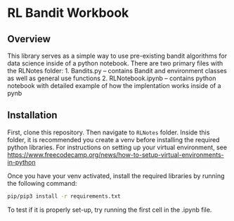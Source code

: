 # RL Bandit Workbook
## Overview
This library serves as a simple way to use pre-existing bandit algorithms for data science inside of a python notebook.
There are two primary files with the RLNotes folder:
    1. Bandits.py – contains Bandit and environment classes as well as general use functions
    2. RLNotebook.ipynb – contains python notebook with detailed example of how the implentation works inside of a pynb

## Installation
First, clone this repository. Then navigate to `RLNotes` folder. Inside this folder, it is recommended you create a venv before installing the required python libraries.
For instructions on setting up your virtual environment, see https://www.freecodecamp.org/news/how-to-setup-virtual-environments-in-python

Once you have your venv activated, install the required libraries by running the following command:
```bash
pip/pip3 install -r requirements.txt
```

To test if it is properly set-up, try running the first cell in the .ipynb file.


